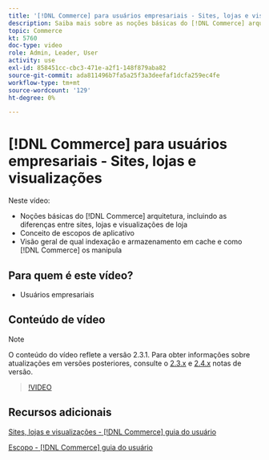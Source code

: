 ```yaml
---
title: '[!DNL Commerce] para usuários empresariais - Sites, lojas e visualizações'
description: Saiba mais sobre as noções básicas do [!DNL Commerce] arquitetura, incluindo as diferenças entre sites, lojas, visualizações de loja e escopos de aplicativo. Entender indexação e armazenamento em cache.
topic: Commerce
kt: 5760
doc-type: video
role: Admin, Leader, User
activity: use
exl-id: 858451cc-cbc3-471e-a2f1-148f879aba82
source-git-commit: ada811496b7fa5a25f3a3deefaf1dcfa259ec4fe
workflow-type: tm+mt
source-wordcount: '129'
ht-degree: 0%

---
```


# [!DNL Commerce] para usuários empresariais - Sites, lojas e visualizações

Neste vídeo:

- Noções básicas do [!DNL Commerce] arquitetura, incluindo as diferenças entre sites, lojas e visualizações de loja
- Conceito de escopos de aplicativo
- Visão geral de qual indexação e armazenamento em cache e como [!DNL Commerce] os manipula

## Para quem é este vídeo?

- Usuários empresariais

## Conteúdo de vídeo

>[!NOTE]
>
>O conteúdo do vídeo reflete a versão 2.3.1. Para obter informações sobre atualizações em versões posteriores, consulte o [ 2.3.x](https://devdocs.magento.com/guides/v2.3/release-notes/bk-release-notes.html) e [2.4.x](https://devdocs.magento.com/guides/v2.4/release-notes/bk-release-notes.html) notas de versão.

>[!VIDEO](https://video.tv.adobe.com/v/35945?quality=12&learn=on)

## Recursos adicionais

[Sites, lojas e visualizações - [!DNL Commerce] guia do usuário](https://docs.magento.com/user-guide/stores/websites-stores-views.html)

[Escopo - [!DNL Commerce] guia do usuário](https://docs.magento.com/user-guide/configuration/scope.html)
